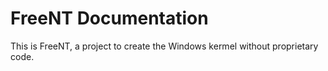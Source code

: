 # FreeNT Documentation
This is FreeNT, a project to create the Windows kermel without proprietary code.
